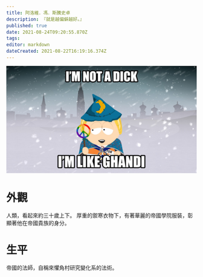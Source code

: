 ```yaml
---
title: 阿洛維．馮．斯騰史卓
description: 『就是越偏僻越好。』
published: true
date: 2021-08-24T09:20:55.870Z
tags: 
editor: markdown
dateCreated: 2021-08-22T16:19:16.374Z
---
```


![b7d2a155-beb2-4537-8d18-10bbef07cbe2.jpeg](/b7d2a155-beb2-4537-8d18-10bbef07cbe2.jpeg)
# 外觀
人類，看起來約三十歲上下。
厚重的禦寒衣物下，有著華麗的帝國學院服裝，彰顯著他在帝國貴族的身分。

# 生平
帝國的法師，自稱來懼角村研究變化系的法術。
